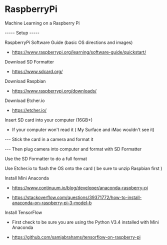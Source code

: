 # RaspberryPi
Machine Learning on a Raspberry Pi


-----     Setup     -----

RaspberryPi Software Guide (basic OS directions and images) 

- https://www.raspberrypi.org/learning/software-guide/quickstart/



Download SD Formatter

- https://www.sdcard.org/


Download Raspbian

- https://www.raspberrypi.org/downloads/


Download Etcher.io

- https://etcher.io/


Insert SD card into your computer (16GB+)

- If your computer won't read it ( My Surface and iMac wouldn't see it)

--- Stick the card in a camera and format it

--- Then plug camera into computer and format with SD Formatter


Use the SD Formatter to do a full format

Use Etcher.io to flash the OS onto the card ( be sure to unzip Raspbian first )


Install Mini Anaconda

- https://www.continuum.io/blog/developer/anaconda-raspberry-pi

- https://stackoverflow.com/questions/39371772/how-to-install-anaconda-on-raspberry-pi-3-model-b


Install TensorFlow

- First check to be sure you are using the Python V3.4 installed with Mini Anaconda

- https://github.com/samjabrahams/tensorflow-on-raspberry-pi



